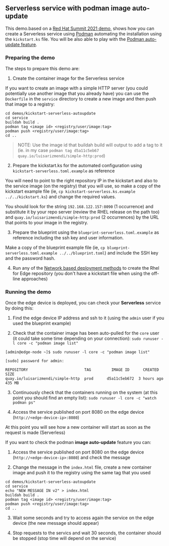 ## Serverless service with podman image auto-update

This demo.based on a [Red Hat Summit 2021 demo](https://github.com/RedHatGov/RFESummit2021), shows how you can create a Serverless service using  [Podman](https://podman.io/) automating the installation using the `kickstart.ks` file. You will be also able to play with the [Podman auto-update feature](https://docs.podman.io/en/latest/markdown/podman-auto-update.1.html).

### Preparing the demo

The steps to prepare this demo are:

1) Create the container image for the Serverless service

If you want to create an image with a simple HTTP server (you could potentially use another image that you already have) you can use the `Dockerfile` in the `service` directory to create a new image and then push that image to a registry:

```
cd demos/kickstart-serverless-autoupdate
cd service
buildah build .
podman tag <image id> <registry/user/image:tag>
podman push <registry/user/image:tag>
cd ..
```

> NOTE: Use the image id that buildah build will output to add a tag to it (ie. in my case `podman tag d5a11c5eb67 quay.io/luisarizmendi/simple-http:prod`)


2) Prepare the kickstart.ks for the automated configuration using `kickstart-serverless.toml.example` as reference

You will need to point to the right repository IP in the kickstart and also to the service image (on the registry) that you will use, so make a copy of the kickstart example file (ie, `cp kickstart-serverless.ks.example ../../kickstart.ks`) and change the required values.

You should look for the string `192.168.122.157:8090` (1 occurrence) and substitute it by your repo server (review the RHEL release on the path too) and `quay.io/luisarizmendi/simple-http:prod` (2 occurrences) by the URL that points to your image in the registry.



3) Prepare the blueprint using the `blueprint-serverless.toml.example` as reference including the ssh key and user information.

Make a copy of the blueprint example file (ie, `cp blueprint-serverless.toml.example ../../blueprint.toml`) and include the SSH key and the password hash.


4) Run any of the [Network based deployment methods](https://github.com/luisarizmendi/rhel-edge-quickstart#network-based-deployment) to create the Rhel for Edge repository (you don't have a kickstart file when using the off-line approaches)


### Running the demo

Once the edge device is deployed, you can check your **Serverless** service by doing this:

1) Find the edge device IP address and ssh to it (using the `admin` user if you used the blueprint example)

2) Check that the container image has been auto-pulled for the `core` user (it could take some time depending on your connection): `sudo runuser -l core -c "podman image list"`

```
[admin@edge-node ~]$ sudo runuser -l core -c "podman image list"

[sudo] password for admin:

REPOSITORY                         TAG         IMAGE ID      CREATED      SIZE
quay.io/luisarizmendi/simple-http  prod      d5a11c5eb672  3 hours ago  435 MB

```

3) Continuously check that the containers running on the system (at this point you should find an empty list): `sudo runuser -l core -c "watch podman ps"`

4) Access the service published on port 8080 on the edge device (`http://<edge-device-ip>:8080`)

At this point you will see how a new container will start as soon as the request is made (Serverless)


If you want to check the podman **image auto-update** feature you can:

1) Access the service published on port 8080 on the edge device (`http://<edge-device-ip>:8080`) and check the message

2) Change the message in the `index.html` file, create a new container image and push it to the registry using the same tag that you used

```
cd demos/kickstart-serverless-autoupdate
cd service
echo "NEW MESSAGE IN v2" > index.html
buildah build .
podman tag <image id> <registry/user/image:tag>
podman push <registry/user/image:tag>
cd ..
```

3) Wait some seconds and try to access again the service on the edge device (the new message should appear)

4) Stop requests to the servics and wait 30 seconds, the container should be stopped (stop time will depend on the service)
